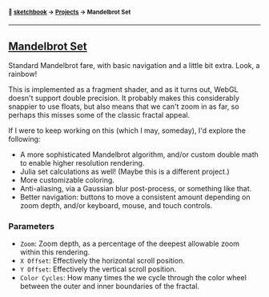 #### <sup>:notebook: [sketchbook](https://github.com/flatpickles/sketchbook-v1) → [Projects](../) → Mandelbrot Set</sup>

---

## [Mandelbrot Set](https://sketchbook.flatpickles.com/#mandelbrot-set)

Standard Mandelbrot fare, with basic navigation and a little bit extra. Look, a rainbow!

This is implemented as a fragment shader, and as it turns out, WebGL doesn't support double precision. It probably makes this considerably snappier to use floats, but also means that we can't zoom in as far, so perhaps this misses some of the classic fractal appeal.

If I were to keep working on this (which I may, someday), I'd explore the following:

-   A more sophisticated Mandelbrot algorithm, and/or custom double math to enable higher resolution rendering.
-   Julia set calculations as well! (Maybe this is a different project.)
-   More customizable coloring.
-   Anti-aliasing, via a Gaussian blur post-process, or something like that.
-   Better navigation: buttons to move a consistent amount depending on zoom depth, and/or keyboard, mouse, and touch controls.

### Parameters

-   `Zoom`: Zoom depth, as a percentage of the deepest allowable zoom within this rendering.
-   `X Offset`: Effectively the horizontal scroll position.
-   `Y Offset`: Effectively the vertical scroll position.
-   `Color Cycles`: How many times the we cycle through the color wheel between the outer and inner boundaries of the fractal.
